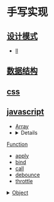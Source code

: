 # 手写实现

## [设计模式](./设计模式/readme.md)

- [ll](./设计模式/ll.md)
## [数据结构](./数据结构/readme.md)

## [css](./css/readme.md)

## [javascript](./javascript/readme.md)

- [Array](./javascript/Array/readme.md)
- <details for="Function">
<summary><a href="./javascript/Function/readme.md">Function</a></summary>

- [apply](./javascript/Function/apply.md)
- [bind](./javascript/Function/bind.md)
- [call](./javascript/Function/call.md)
- [debounce](./javascript/Function/debounce.md)
- [throttle](./javascript/Function/throttle.md)</details>

<details for="Object">
<summary><a href="./javascript/Object/readme.md">Object</a></summary>

- [create](./javascript/Object/create/readme.md)
- [instanceof](./javascript/Object/instanceof/readme.md)
- <details for="new">
  <summary><a href="./javascript/Object/new/readme.md">new</a></summary>

  - [ll](./javascript/Object/new/ll.md)
  </details>
</details>

